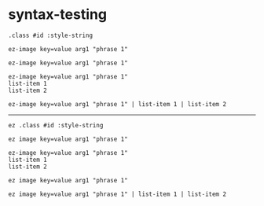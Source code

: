 # syntax-testing

`.class #id :style-string`

`ez-image key=value arg1 "phrase 1"`

```ez-image key=value arg1 "phrase 1"```

```
ez-image key=value arg1 "phrase 1"
list-item 1
list-item 2
```

`ez-image key=value arg1 "phrase 1" | list-item 1 | list-item 2`

---

`ez .class #id :style-string`

`ez image key=value arg1 "phrase 1"`


```ez
ez-image key=value arg1 "phrase 1"
list-item 1
list-item 2
```

```ez image key=value arg1 "phrase 1"```

`ez image key=value arg1 "phrase 1" | list-item 1 | list-item 2`
